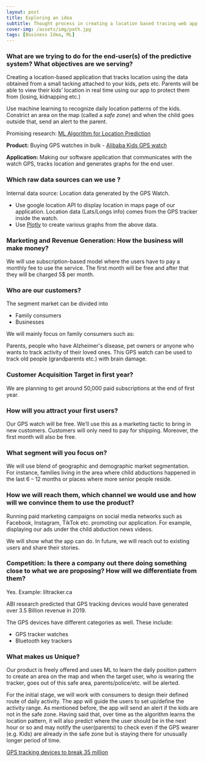```yaml
---
layout: post
title: Exploring an idea
subtitle: Thought process in creating a location based tracing web app
cover-img: /assets/img/path.jpg
tags: [Business Idea, ML]
---
```


### What are we trying to do for the end-user(s) of the predictive system? What objectives are we serving?


Creating a location-based application that tracks location using the data obtained from a small tacking attached to your kids, pets etc. Parents will be able to view their kids’ location in real time using our app to protect them from (losing, kidnapping etc.)

Use machine learning to recognize daily location patterns of the kids. Constrict an area on the map (called a *safe zone*) and when the child goes outside that, send an alert to the parent.

Promising research: [ML Algorithm for Location Prediction](https://www.researchgate.net/publication/225104305_An_Adaptive_Machine_Learning_Algorithm_for_Location_Prediction)

**Product:**
Buying GPS watches in bulk - [Alibaba Kids GPS watch](https://www.alibaba.com/product-detail/Q50-Gsm-gps-watch-for-kids_60403041745.html?spm=a2700.icbuShop.41413.30.20f4455boSVmwQ&fullFirstScreen=true&bypass=true)

**Application:**
Making our software application that communicates with the watch GPS, tracks location and generates graphs for the end user.


### Which raw data sources can we use ?


Internal data source: Location data generated by the GPS Watch.

*	Use google location API  to display location in maps page of our application. Location data (Lats/Longs info) comes from the GPS tracker inside the watch.
*	Use [Plotly](https://plotly.com/) to create various graphs from the above data.

### Marketing and Revenue Generation: How the business will make money?
We will use subscription-based model where the users have to pay a monthly fee to use the service. The first month will be free and after that they will be charged 5$ per month.

### Who are our customers?
The segment market can be divided into
* Family consumers
*	Businesses

We will mainly focus on family consumers such as:

Parents, people who have Alzheimer's disease, pet owners or anyone who wants to track activity of their loved ones. This GPS watch can be used to track old people (grandparents etc.) with brain damage.

### Customer Acquisition Target in first year?
We are planning to get around 50,000 paid subscriptions at the end of first year.


### How will you attract your first users?
Our GPS watch will be free. We’ll use this as a marketing tactic to bring in new customers. Customers will only need to pay for shipping. Moreover, the first month will also be free.

### What segment will you focus on?
We will use blend of geographic and demographic market segmentation. For instance, families living in the area where child abductions happened in the last 6 – 12 months or places where more senior people reside.

### How we will reach them, which channel we would use and how will we convince them to use the product?
Running paid marketing campaigns on social media networks such as Facebook, Instagram, TikTok etc. promoting our application. For example, displaying our ads under the child abduction news videos.

We will show what the app can do. In future, we will reach out to existing users and share their stories.

### Competition: Is there a company out there doing something close to what we are proposing? How will we differentiate from them?

Yes. Example: liltracker.ca

ABI research predicted that GPS tracking devices would have generated over 3.5 Billion revenue in 2019.

The GPS devices have different categories as well. These include:

*	GPS tracker watches
*	Bluetooth key trackers

### What makes us Unique?
 Our product is freely offered and uses ML to learn the daily position pattern to create an area on the map and when the target user, who is wearing the tracker, goes out of this safe area, parents/police/etc. will be alerted.  

For the initial stage, we will work with consumers to design their defined route of daily activity. The app will guide the users to set up/define the activity range. As mentioned before, the app will send an alert if the kids are not in the safe zone. Having said that, over time as the algorithm learns the location pattern, it will also predict where the user should be in the next hour or so and may notify the user(parents) to check even if the GPS wearer (e.g. Kids) are already in the safe zone but is staying there for unusually longer period of time.


[GPS tracking devices to break 35 million](https://www.abiresearch.com/press/gps-tracking-devices-to-break-35-million-in-2019/)
